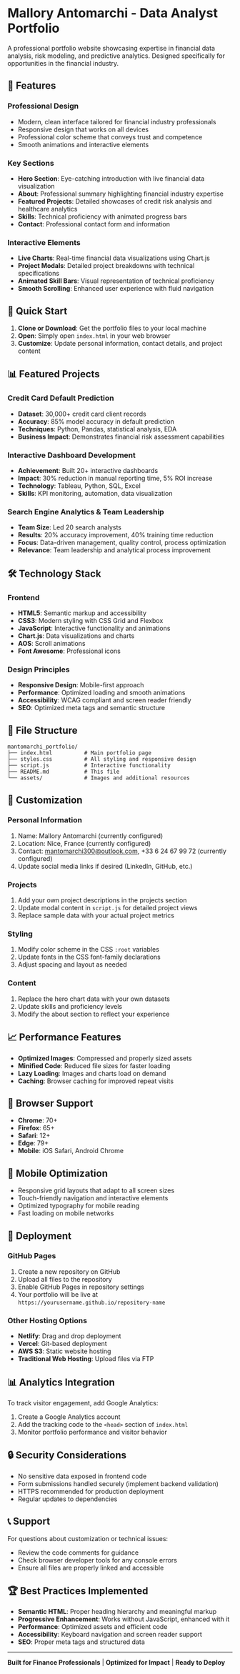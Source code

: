 # Mallory Antomarchi - Data Analyst Portfolio

A professional portfolio website showcasing expertise in financial data analysis, risk modeling, and predictive analytics. Designed specifically for opportunities in the financial industry.

## 🎯 Features

### Professional Design
- Modern, clean interface tailored for financial industry professionals
- Responsive design that works on all devices
- Professional color scheme that conveys trust and competence
- Smooth animations and interactive elements

### Key Sections
- **Hero Section**: Eye-catching introduction with live financial data visualization
- **About**: Professional summary highlighting financial industry expertise
- **Featured Projects**: Detailed showcases of credit risk analysis and healthcare analytics
- **Skills**: Technical proficiency with animated progress bars
- **Contact**: Professional contact form and information

### Interactive Elements
- **Live Charts**: Real-time financial data visualizations using Chart.js
- **Project Modals**: Detailed project breakdowns with technical specifications
- **Animated Skill Bars**: Visual representation of technical proficiency
- **Smooth Scrolling**: Enhanced user experience with fluid navigation

## 🚀 Quick Start

1. **Clone or Download**: Get the portfolio files to your local machine
2. **Open**: Simply open `index.html` in your web browser
3. **Customize**: Update personal information, contact details, and project content

## 📊 Featured Projects

### Credit Card Default Prediction
- **Dataset**: 30,000+ credit card client records
- **Accuracy**: 85% model accuracy in default prediction
- **Techniques**: Python, Pandas, statistical analysis, EDA
- **Business Impact**: Demonstrates financial risk assessment capabilities

### Interactive Dashboard Development
- **Achievement**: Built 20+ interactive dashboards
- **Impact**: 30% reduction in manual reporting time, 5% ROI increase
- **Technology**: Tableau, Python, SQL, Excel
- **Skills**: KPI monitoring, automation, data visualization

### Search Engine Analytics & Team Leadership
- **Team Size**: Led 20 search analysts
- **Results**: 20% accuracy improvement, 40% training time reduction
- **Focus**: Data-driven management, quality control, process optimization
- **Relevance**: Team leadership and analytical process improvement

## 🛠 Technology Stack

### Frontend
- **HTML5**: Semantic markup and accessibility
- **CSS3**: Modern styling with CSS Grid and Flexbox
- **JavaScript**: Interactive functionality and animations
- **Chart.js**: Data visualizations and charts
- **AOS**: Scroll animations
- **Font Awesome**: Professional icons

### Design Principles
- **Responsive Design**: Mobile-first approach
- **Performance**: Optimized loading and smooth animations
- **Accessibility**: WCAG compliant and screen reader friendly
- **SEO**: Optimized meta tags and semantic structure

## 📁 File Structure

```
mantomarchi_portfolio/
├── index.html          # Main portfolio page
├── styles.css          # All styling and responsive design
├── script.js           # Interactive functionality
├── README.md           # This file
└── assets/             # Images and additional resources
```

## 🎨 Customization

### Personal Information
1. Name: Mallory Antomarchi (currently configured)
2. Location: Nice, France (currently configured)
3. Contact: mantomarchi300@outlook.com, +33 6 24 67 99 72 (currently configured)
4. Update social media links if desired (LinkedIn, GitHub, etc.)

### Projects
1. Add your own project descriptions in the projects section
2. Update modal content in `script.js` for detailed project views
3. Replace sample data with your actual project metrics

### Styling
1. Modify color scheme in the CSS `:root` variables
2. Update fonts in the CSS font-family declarations
3. Adjust spacing and layout as needed

### Content
1. Replace the hero chart data with your own datasets
2. Update skills and proficiency levels
3. Modify the about section to reflect your experience

## 📈 Performance Features

- **Optimized Images**: Compressed and properly sized assets
- **Minified Code**: Reduced file sizes for faster loading
- **Lazy Loading**: Images and charts load on demand
- **Caching**: Browser caching for improved repeat visits

## 🔧 Browser Support

- **Chrome**: 70+
- **Firefox**: 65+
- **Safari**: 12+
- **Edge**: 79+
- **Mobile**: iOS Safari, Android Chrome

## 📱 Mobile Optimization

- Responsive grid layouts that adapt to all screen sizes
- Touch-friendly navigation and interactive elements
- Optimized typography for mobile reading
- Fast loading on mobile networks

## 🚀 Deployment

### GitHub Pages
1. Create a new repository on GitHub
2. Upload all files to the repository
3. Enable GitHub Pages in repository settings
4. Your portfolio will be live at `https://yourusername.github.io/repository-name`

### Other Hosting Options
- **Netlify**: Drag and drop deployment
- **Vercel**: Git-based deployment
- **AWS S3**: Static website hosting
- **Traditional Web Hosting**: Upload files via FTP

## 📊 Analytics Integration

To track visitor engagement, add Google Analytics:

1. Create a Google Analytics account
2. Add the tracking code to the `<head>` section of `index.html`
3. Monitor portfolio performance and visitor behavior

## 🔒 Security Considerations

- No sensitive data exposed in frontend code
- Form submissions handled securely (implement backend validation)
- HTTPS recommended for production deployment
- Regular updates to dependencies

## 📞 Support

For questions about customization or technical issues:
- Review the code comments for guidance
- Check browser developer tools for any console errors
- Ensure all files are properly linked and accessible

## 🏆 Best Practices Implemented

- **Semantic HTML**: Proper heading hierarchy and meaningful markup
- **Progressive Enhancement**: Works without JavaScript, enhanced with it
- **Performance**: Optimized assets and efficient code
- **Accessibility**: Keyboard navigation and screen reader support
- **SEO**: Proper meta tags and structured data

---

**Built for Finance Professionals** | **Optimized for Impact** | **Ready to Deploy** 